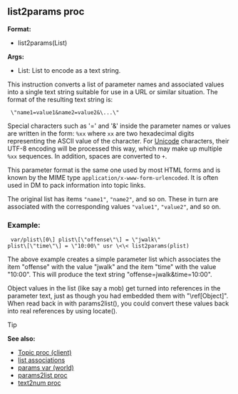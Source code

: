 ## list2params proc

<!-- -->
**Format:**
+   list2params(List)
<!-- -->
**Args:**
+   List: List to encode as a text string.


This instruction converts a list of parameter names and
associated values into a single text string suitable for use in a URL or
similar situation. The format of the resulting text string is:

``` dm
 \"name1=value1&name2=value2&\...\" 
```



Special characters such as \'=\' and \'&\' inside the parameter
names or values are written in the form: `%xx` where `xx` are two
hexadecimal digits representing the ASCII value of the character. For
[Unicode](/ref/notes/Unicode.md) characters, their UTF-8 encoding will
be processed this way, which may make up multiple `%xx` sequences. In
addition, spaces are converted to `+`. 

This parameter format is
the same one used by most HTML forms and is known by the MIME type
`application/x-www-form-urlencoded`. It is often used in DM to pack
information into topic links. 

The original list has items
`"name1"`, `"name2"`, and so on. These in turn are associated with the
corresponding values `"value1"`, `"value2"`, and so on.
### Example:

``` dm
 var/plist\[0\] plist\[\"offense\"\] = \"jwalk\"
plist\[\"time\"\] = \"10:00\" usr \<\< list2params(plist) 
```



The above example creates a simple parameter list which
associates the item \"offense\" with the value \"jwalk\" and the item
\"time\" with the value \"10:00\". This will produce the text string
\"offense=jwalk&time=10:00\". 

Object values in the list (like
say a mob) get turned into references in the parameter text, just as
though you had embedded them with \"\\ref\[Object\]\". When read back in
with params2list(), you could convert these values back into real
references by using locate().

> [!TIP] 
> **See also:**
> +   [Topic proc (client)](/ref/client/proc/Topic.md) 
> +   [list associations](/ref/list/associations.md) 
> +   [params var (world)](/ref/world/var/params.md) 
> +   [params2list proc](/ref/proc/params2list.md) 
> +   [text2num proc](/ref/proc/text2num.md) 